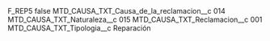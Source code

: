 <?xml version="1.0" encoding="UTF-8"?>
<CustomMetadata xmlns="http://soap.sforce.com/2006/04/metadata" xmlns:xsi="http://www.w3.org/2001/XMLSchema-instance" xmlns:xsd="http://www.w3.org/2001/XMLSchema">
    <label>F_REP5</label>
    <protected>false</protected>
    <values>
        <field>MTD_CAUSA_TXT_Causa_de_la_reclamacion__c</field>
        <value xsi:type="xsd:string">014</value>
    </values>
    <values>
        <field>MTD_CAUSA_TXT_Naturaleza__c</field>
        <value xsi:type="xsd:string">015</value>
    </values>
    <values>
        <field>MTD_CAUSA_TXT_Reclamacion__c</field>
        <value xsi:type="xsd:string">001</value>
    </values>
    <values>
        <field>MTD_CAUSA_TXT_Tipologia__c</field>
        <value xsi:type="xsd:string">Reparación</value>
    </values>
</CustomMetadata>
